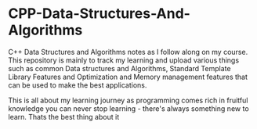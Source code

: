 # CPP-Data-Structures-And-Algorithms
C++ Data Structures and Algorithms notes as I follow along on my course.
This repository is mainly to track my learning and upload various things such as
common Data structures and Algorithms, Standard Template Library Features and
Optimization and Memory management features that can be used to make the best applications.

This is all about my learning journey as programming comes rich in fruitful knowledge you can
never stop learning - there's always something new to learn. Thats the best thing about it
